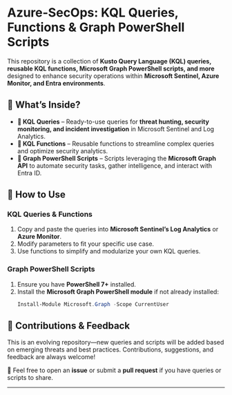 # Azure-SecOps: KQL Queries, Functions & Graph PowerShell Scripts  

This repository is a collection of **Kusto Query Language (KQL) queries, reusable KQL functions, Microsoft Graph PowerShell scripts, and more** designed to enhance security operations within **Microsoft Sentinel, Azure Monitor, and Entra environments**.  

## 📌 What’s Inside?  

- **🔹 KQL Queries** – Ready-to-use queries for **threat hunting, security monitoring, and incident investigation** in Microsoft Sentinel and Log Analytics.  
- **🔹 KQL Functions** – Reusable functions to streamline complex queries and optimize security analytics.  
- **🔹 Graph PowerShell Scripts** – Scripts leveraging the **Microsoft Graph API** to automate security tasks, gather intelligence, and interact with Entra ID.  

## 🚀 How to Use  

### KQL Queries & Functions  
1. Copy and paste the queries into **Microsoft Sentinel’s Log Analytics** or **Azure Monitor**.  
2. Modify parameters to fit your specific use case.  
3. Use functions to simplify and modularize your own KQL queries.  

### Graph PowerShell Scripts  
1. Ensure you have **PowerShell 7+** installed.  
2. Install the **Microsoft Graph PowerShell module** if not already installed:  
   ```powershell
   Install-Module Microsoft.Graph -Scope CurrentUser
   ```

## 🔄 Contributions & Feedback  

This is an evolving repository—new queries and scripts will be added based on emerging threats and best practices. Contributions, suggestions, and feedback are always welcome!  

📧 Feel free to open an **issue** or submit a **pull request** if you have queries or scripts to share.  

---
